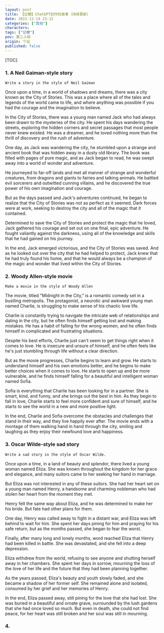 ```yaml
---
layout: post
title: 【记梗】ChatGPT创作的故事（持续更新）
date: 2022-12-14 23:15
categories: ["其他"]
characters: 
tags: ["记梗"]
pov: 第三人称
origin: 个站
published: false
---
```


[TOC]

### 1. A Neil Gaiman-style story

```
Write a story in the style of Neil Gaiman
```

Once upon a time, in a world of shadows and dreams, there was a city known as the City of Stories. This was a place where all of the tales and legends of the world came to life, and where anything was possible if you had the courage and the imagination to believe.

In the City of Stories, there was a young man named Jack who had always been drawn to the mysteries of the city. He spent his days wandering the streets, exploring the hidden corners and secret passages that most people never knew existed. He was a dreamer, and he loved nothing more than the thrill of discovery and the rush of adventure.

One day, as Jack was wandering the city, he stumbled upon a strange and ancient book that was hidden away in a dusty old library. The book was filled with pages of pure magic, and as Jack began to read, he was swept away into a world of wonder and adventure.

He journeyed to far-off lands and met all manner of strange and wonderful creatures, from dragons and giants to fairies and talking animals. He battled evil sorcerers and outwitted cunning villains, and he discovered the true power of his own imagination and courage.

But as the days passed and Jack's adventures continued, he began to realize that the City of Stories was not as perfect as it seemed. Dark forces were at work, seeking to destroy the city and all of the magic that it contained.

Determined to save the City of Stories and protect the magic that he loved, Jack gathered his courage and set out on one final, epic adventure. He fought valiantly against the darkness, using all of the knowledge and skills that he had gained on his journey.

In the end, Jack emerged victorious, and the City of Stories was saved. And as he looked out over the city that he had helped to protect, Jack knew that he had truly found his home, and that he would always be a champion of the magic and wonder that lived within the City of Stories.

### 2. Woody Allen-style movie

```
Make a movie in the style of Woody Allen
```

The movie, titled "Midnight in the City," is a romantic comedy set in a bustling metropolis. The protagonist, a neurotic and awkward young man named Charlie, is struggling to make sense of his chaotic love life.

Charlie is constantly trying to navigate the intricate web of relationships and dating in the city, but he often finds himself getting lost and making mistakes. He has a habit of falling for the wrong women, and he often finds himself in complicated and frustrating situations.

Despite his best efforts, Charlie just can't seem to get things right when it comes to love. He is insecure and unsure of himself, and he often feels like he's just stumbling through life without a clear direction.

But as the movie progresses, Charlie begins to learn and grow. He starts to understand himself and his own emotions better, and he begins to make better choices when it comes to love. He starts to open up and be more vulnerable, and he finds himself falling for a beautiful and intelligent woman named Sofia.

Sofia is everything that Charlie has been looking for in a partner. She is smart, kind, and funny, and she brings out the best in him. As they begin to fall in love, Charlie starts to feel more confident and sure of himself, and he starts to see the world in a new and more positive light.

In the end, Charlie and Sofia overcome the obstacles and challenges that stand in their way, and they live happily ever after. The movie ends with a montage of them walking hand in hand through the city, smiling and laughing as they enjoy their newfound love and happiness.

### 3. Oscar Wilde-style sad story

```
Write a sad story in the style of Oscar Wilde.
```

Once upon a time, in a land of beauty and splendor, there lived a young woman named Eliza. She was known throughout the kingdom for her grace and elegance, and many suitors came to her seeking her hand in marriage.

But Eliza was not interested in any of these suitors. She had her heart set on a young man named Henry, a handsome and charming nobleman who had stolen her heart from the moment they met.

Henry felt the same way about Eliza, and he was determined to make her his bride. But fate had other plans for them.

One day, Henry was called away to fight in a distant war, and Eliza was left behind to wait for him. She spent her days pining for him and praying for his safe return, but as the months passed, she began to fear the worst.

Finally, after many long and lonely months, word reached Eliza that Henry had been killed in battle. She was devastated, and she fell into a deep depression.

Eliza withdrew from the world, refusing to see anyone and shutting herself away in her chambers. She spent her days in sorrow, mourning the loss of the love of her life and the future that they had been planning together.

As the years passed, Eliza's beauty and youth slowly faded, and she became a shadow of her former self. She remained alone and isolated, consumed by her grief and her memories of Henry.

In the end, Eliza passed away, still pining for the love that she had lost. She was buried in a beautiful and ornate grave, surrounded by the lush gardens that she had once loved so much. But even in death, she could not find peace, for her heart was still broken and her soul was still in mourning.

### 4. 
